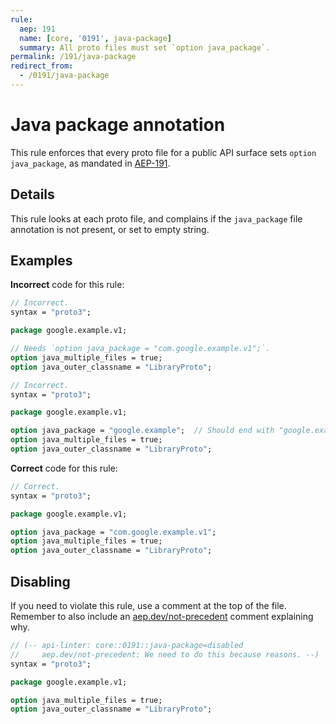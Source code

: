 ```yaml
---
rule:
  aep: 191
  name: [core, '0191', java-package]
  summary: All proto files must set `option java_package`.
permalink: /191/java-package
redirect_from:
  - /0191/java-package
---
```


# Java package annotation

This rule enforces that every proto file for a public API surface sets
`option java_package`, as mandated in [AEP-191][].

## Details

This rule looks at each proto file, and complains if the `java_package` file
annotation is not present, or set to empty string.

## Examples

**Incorrect** code for this rule:

```proto
// Incorrect.
syntax = "proto3";

package google.example.v1;

// Needs `option java_package = "com.google.example.v1";`.
option java_multiple_files = true;
option java_outer_classname = "LibraryProto";
```

```proto
// Incorrect.
syntax = "proto3";

package google.example.v1;

option java_package = "google.example";  // Should end with "google.example.v1".
option java_multiple_files = true;
option java_outer_classname = "LibraryProto";
```

**Correct** code for this rule:

```proto
// Correct.
syntax = "proto3";

package google.example.v1;

option java_package = "com.google.example.v1";
option java_multiple_files = true;
option java_outer_classname = "LibraryProto";
```

## Disabling

If you need to violate this rule, use a comment at the top of the file.
Remember to also include an [aep.dev/not-precedent][] comment explaining why.

```proto
// (-- api-linter: core::0191::java-package=disabled
//     aep.dev/not-precedent: We need to do this because reasons. --)
syntax = "proto3";

package google.example.v1;

option java_multiple_files = true;
option java_outer_classname = "LibraryProto";
```

[aep-191]: https://aep.dev/191
[aep.dev/not-precedent]: https://aep.dev/not-precedent
